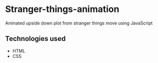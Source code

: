 # Stranger-things-animation

Animated upside down plot from stranger things move using JavaScript


## Technologies used

* HTML
* CSS
